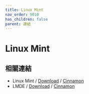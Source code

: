 ```yaml
---
title: Linux Mint
nav_order: 9010
has_children: false
parent: 連結
---
```



# Linux Mint

## 相關連結

* Linux Mint / [Download](https://www.linuxmint.com/download.php) / [Cinnamon](https://www.linuxmint.com/edition.php?id=292)
* LMDE / [Download](https://www.linuxmint.com/download_lmde.php) / [Cinnamon](https://www.linuxmint.com/edition.php?id=297)
